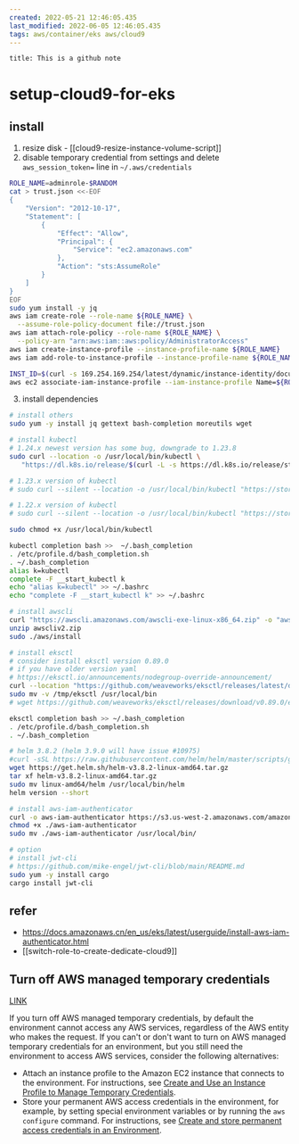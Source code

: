 ```yaml
---
created: 2022-05-21 12:46:05.435
last_modified: 2022-06-05 12:46:05.435
tags: aws/container/eks aws/cloud9 
---
```

```ad-attention
title: This is a github note

```
# setup-cloud9-for-eks

## install
1. resize disk - [[cloud9-resize-instance-volume-script]]
2. disable temporary credential from settings and delete `aws_session_token=` line in `~/.aws/credentials`

```sh
ROLE_NAME=adminrole-$RANDOM
cat > trust.json <<-EOF
{
    "Version": "2012-10-17",
    "Statement": [
        {
            "Effect": "Allow",
            "Principal": {
                "Service": "ec2.amazonaws.com"
            },
            "Action": "sts:AssumeRole"
        }
    ]
}
EOF
sudo yum install -y jq
aws iam create-role --role-name ${ROLE_NAME} \
  --assume-role-policy-document file://trust.json
aws iam attach-role-policy --role-name ${ROLE_NAME} \
  --policy-arn "arn:aws:iam::aws:policy/AdministratorAccess"
aws iam create-instance-profile --instance-profile-name ${ROLE_NAME}
aws iam add-role-to-instance-profile --instance-profile-name ${ROLE_NAME} --role-name ${ROLE_NAME}

INST_ID=$(curl -s 169.254.169.254/latest/dynamic/instance-identity/document | jq -r '.instanceId')
aws ec2 associate-iam-instance-profile --iam-instance-profile Name=${ROLE_NAME} --instance-id ${INST_ID}

```

3. install dependencies
```sh
# install others
sudo yum -y install jq gettext bash-completion moreutils wget

# install kubectl
# 1.24.x newest version has some bug, downgrade to 1.23.8
sudo curl --location -o /usr/local/bin/kubectl \
   "https://dl.k8s.io/release/$(curl -L -s https://dl.k8s.io/release/stable.txt)/bin/linux/amd64/kubectl"

# 1.23.x version of kubectl
# sudo curl --silent --location -o /usr/local/bin/kubectl "https://storage.googleapis.com/kubernetes-release/release/v1.23.8/bin/linux/amd64/kubectl"

# 1.22.x version of kubectl
# sudo curl --silent --location -o /usr/local/bin/kubectl "https://storage.googleapis.com/kubernetes-release/release/v1.22.11/bin/linux/amd64/kubectl"

sudo chmod +x /usr/local/bin/kubectl

kubectl completion bash >>  ~/.bash_completion
. /etc/profile.d/bash_completion.sh
. ~/.bash_completion
alias k=kubectl 
complete -F __start_kubectl k
echo "alias k=kubectl" >> ~/.bashrc
echo "complete -F __start_kubectl k" >> ~/.bashrc

# install awscli
curl "https://awscli.amazonaws.com/awscli-exe-linux-x86_64.zip" -o "awscliv2.zip"
unzip awscliv2.zip
sudo ./aws/install

# install eksctl
# consider install eksctl version 0.89.0
# if you have older version yaml 
# https://eksctl.io/announcements/nodegroup-override-announcement/
curl --location "https://github.com/weaveworks/eksctl/releases/latest/download/eksctl_$(uname -s)_amd64.tar.gz" | tar xz -C /tmp
sudo mv -v /tmp/eksctl /usr/local/bin
# wget https://github.com/weaveworks/eksctl/releases/download/v0.89.0/eksctl_Linux_amd64.tar.gz

eksctl completion bash >> ~/.bash_completion
. /etc/profile.d/bash_completion.sh
. ~/.bash_completion

# helm 3.8.2 (helm 3.9.0 will have issue #10975)
#curl -sSL https://raw.githubusercontent.com/helm/helm/master/scripts/get-helm-3 | bash
wget https://get.helm.sh/helm-v3.8.2-linux-amd64.tar.gz
tar xf helm-v3.8.2-linux-amd64.tar.gz
sudo mv linux-amd64/helm /usr/local/bin/helm
helm version --short

# install aws-iam-authenticator
curl -o aws-iam-authenticator https://s3.us-west-2.amazonaws.com/amazon-eks/1.21.2/2021-07-05/bin/linux/amd64/aws-iam-authenticator
chmod +x ./aws-iam-authenticator
sudo mv ./aws-iam-authenticator /usr/local/bin/

# option
# install jwt-cli
# https://github.com/mike-engel/jwt-cli/blob/main/README.md
sudo yum -y install cargo
cargo install jwt-cli

```

## refer
- https://docs.amazonaws.cn/en_us/eks/latest/userguide/install-aws-iam-authenticator.html
- [[switch-role-to-create-dedicate-cloud9]]

## Turn off AWS managed temporary credentials 
[LINK](https://docs.aws.amazon.com/cloud9/latest/user-guide/security-iam.html#auth-and-access-control-temporary-managed-credentials)

If you turn off AWS managed temporary credentials, by default the environment cannot access any AWS services, regardless of the AWS entity who makes the request. If you can't or don't want to turn on AWS managed temporary credentials for an environment, but you still need the environment to access AWS services, consider the following alternatives:

- Attach an instance profile to the Amazon EC2 instance that connects to the environment. For instructions, see [Create and Use an Instance Profile to Manage Temporary Credentials](https://docs.aws.amazon.com/cloud9/latest/user-guide/credentials.html#credentials-temporary).
- Store your permanent AWS access credentials in the environment, for example, by setting special environment variables or by running the `aws configure` command. For instructions, see [Create and store permanent access credentials in an Environment](https://docs.aws.amazon.com/cloud9/latest/user-guide/credentials.html#credentials-permanent-create).





